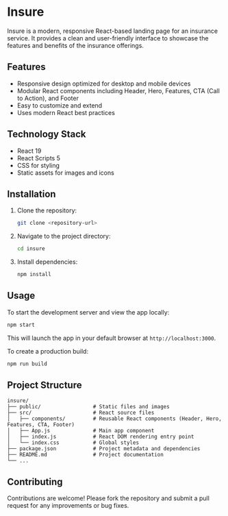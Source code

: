 # Insure

Insure is a modern, responsive React-based landing page for an insurance service. It provides a clean and user-friendly interface to showcase the features and benefits of the insurance offerings.

## Features

- Responsive design optimized for desktop and mobile devices
- Modular React components including Header, Hero, Features, CTA (Call to Action), and Footer
- Easy to customize and extend
- Uses modern React best practices

## Technology Stack

- React 19
- React Scripts 5
- CSS for styling
- Static assets for images and icons

## Installation

1. Clone the repository:
   ```bash
   git clone <repository-url>
   ```
2. Navigate to the project directory:
   ```bash
   cd insure
   ```
3. Install dependencies:
   ```bash
   npm install
   ```

## Usage

To start the development server and view the app locally:

```bash
npm start
```

This will launch the app in your default browser at `http://localhost:3000`.

To create a production build:

```bash
npm run build
```

## Project Structure

```
insure/
├── public/                 # Static files and images
├── src/                    # React source files
│   ├── components/         # Reusable React components (Header, Hero, Features, CTA, Footer)
│   ├── App.js              # Main app component
│   ├── index.js            # React DOM rendering entry point
│   └── index.css           # Global styles
├── package.json            # Project metadata and dependencies
├── README.md               # Project documentation
└── ...
```

## Contributing

Contributions are welcome! Please fork the repository and submit a pull request for any improvements or bug fixes.


